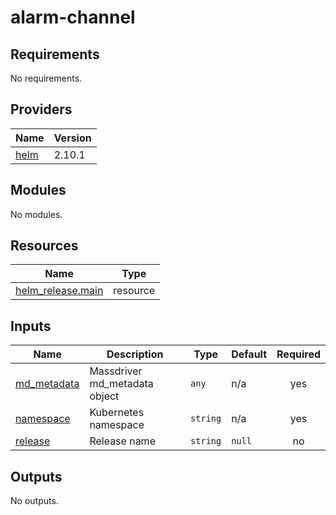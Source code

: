 # alarm-channel

<!-- BEGINNING OF PRE-COMMIT-TERRAFORM DOCS HOOK -->
## Requirements

No requirements.

## Providers

| Name | Version |
|------|---------|
| <a name="provider_helm"></a> [helm](#provider\_helm) | 2.10.1 |

## Modules

No modules.

## Resources

| Name | Type |
|------|------|
| [helm_release.main](https://registry.terraform.io/providers/hashicorp/helm/latest/docs/resources/release) | resource |

## Inputs

| Name | Description | Type | Default | Required |
|------|-------------|------|---------|:--------:|
| <a name="input_md_metadata"></a> [md\_metadata](#input\_md\_metadata) | Massdriver md\_metadata object | `any` | n/a | yes |
| <a name="input_namespace"></a> [namespace](#input\_namespace) | Kubernetes namespace | `string` | n/a | yes |
| <a name="input_release"></a> [release](#input\_release) | Release name | `string` | `null` | no |

## Outputs

No outputs.
<!-- END OF PRE-COMMIT-TERRAFORM DOCS HOOK -->
